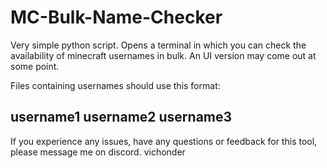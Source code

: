 # MC-Bulk-Name-Checker
Very simple python script. Opens a terminal in which you can check the availability of minecraft usernames in bulk. An UI version may come out at some point.



Files containing usernames should use this format:

username1
username2
username3
------------------------------------------------------

If you experience any issues, have any questions or feedback for this tool, please message me on discord.
                                                                                                 vichonder

